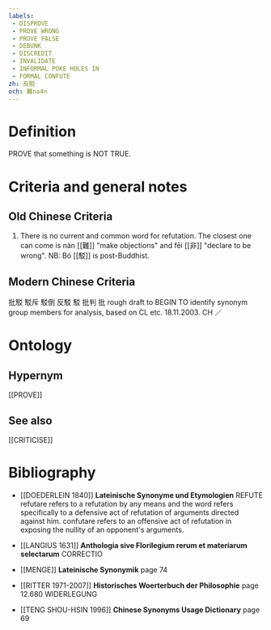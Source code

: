 ```yaml
---
labels: 
 - DISPROVE
 - PROVE WRONG
 - PROVE FALSE
 - DEBUNK
 - DISCREDIT
 - INVALIDATE
 - INFORMAL POKE HOLES IN
 - FORMAL CONFUTE
zh: 反駁
och: 難na4n
---
```


# Definition
PROVE that something is NOT TRUE.
# Criteria and general notes
## Old Chinese Criteria
1. There is no current and common word for refutation. The closest one can come is nàn [[難]] "make objections" and fēi [[非]] "declare to be wrong".
NB: Bó [[駁]] is post-Buddhist.
## Modern Chinese Criteria
批駁
駁斥
駁倒
反駁
駁
批判
批
rough draft to BEGIN TO identify synonym group members for analysis, based on CL etc. 18.11.2003. CH ／
# Ontology

## Hypernym
[[PROVE]]
## See also
[[CRITICISE]]
# Bibliography
- [[DOEDERLEIN 1840]]
**Lateinische Synonyme und Etymologien** 
REFUTE
refutare refers to a refutation by any means and the word refers specifically to a defensive act of refutation of arguments directed against him.
confutare refers to an offensive act of refutation in exposing the nullity of an opponent's arguments.
- [[LANGIUS 1631]]
**Anthologia sive Florilegium rerum et materiarum selectarum** 
CORRECTIO
- [[MENGE]]
**Lateinische Synonymik** page 74

- [[RITTER 1971-2007]]
**Historisches Woerterbuch der Philosophie** page 12.680
WIDERLEGUNG
- [[TENG SHOU-HSIN 1996]]
**Chinese Synonyms Usage Dictionary** page 69
